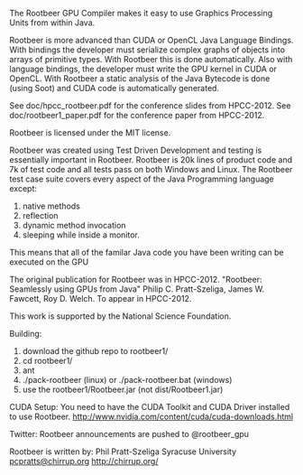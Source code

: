 The Rootbeer GPU Compiler makes it easy to use Graphics Processing Units from
within Java.

Rootbeer is more advanced than CUDA or OpenCL Java Language Bindings. With 
bindings the developer must serialize complex graphs of objects into arrays
of primitive types. With Rootbeer this is done automatically. Also with language
bindings, the developer must write the GPU kernel in CUDA or OpenCL. With
Rootbeer a static analysis of the Java Bytecode is done (using Soot) and CUDA
code is automatically generated.

See doc/hpcc_rootbeer.pdf for the conference slides from HPCC-2012.
See doc/rootbeer1_paper.pdf for the conference paper from HPCC-2012.

Rootbeer is licensed under the MIT license.

Rootbeer was created using Test Driven Development and testing is essentially
important in Rootbeer. Rootbeer is 20k lines of product code and 7k of test code
and all tests pass on both Windows and Linux. The Rootbeer test case suite 
covers every aspect of the Java Programming language except:
  1. native methods
  2. reflection
  3. dynamic method invocation
  4. sleeping while inside a monitor. 
  
This means that all of the familar Java code you have been writing can be
executed on the GPU

The original publication for Rootbeer was in HPCC-2012.
  "Rootbeer: Seamlessly using GPUs from Java"
  Philip C. Pratt-Szeliga, James W. Fawcett, Roy D. Welch.
  To appear in HPCC-2012.

This work is supported by the National Science Foundation.

Building:
1. download the github repo to rootbeer1/
2. cd rootbeer1/
3. ant
4. ./pack-rootbeer (linux) or ./pack-rootbeer.bat (windows)
5. use the rootbeer1/Rootbeer.jar (not dist/Rootbeer1.jar)

CUDA Setup:
You need to have the CUDA Toolkit and CUDA Driver installed to use Rootbeer.
http://www.nvidia.com/content/cuda/cuda-downloads.html

Twitter:
Rootbeer announcements are pushed to @rootbeer_gpu

Rootbeer is written by:
Phil Pratt-Szeliga
Syracuse University
pcpratts@chirrup.org
http://chirrup.org/
